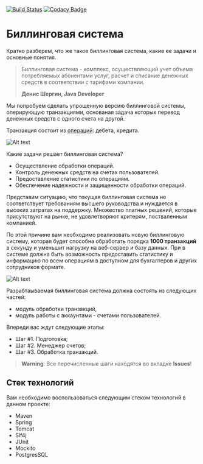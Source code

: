 [![Build Status](https://travis-ci.org/we-are-comrades/billing.svg?branch=master)](https://travis-ci.org/we-are-comrades/billing)  [![Codacy Badge](https://api.codacy.com/project/badge/Grade/e4262d0680044f208141fdced3d38f59)](https://www.codacy.com/project/vrnsky/billing/dashboard?utm_source=github.com&amp;utm_medium=referral&amp;utm_content=we-are-comrades/billing&amp;utm_campaign=Badge_Grade_Dashboard)

# Биллинговая система

Кратко разберем, что же такое биллинговая система, какие ее задачи и основные понятия.

> Биллинговая система - комплекс, осуществляющий учет объема потребляемых абонентами услуг, расчет и списание денежных средств в соответствии с тарифами компании.
> 
> **Денис Шергин, Java Developer**

Мы попробуем сделать упрощенную версию биллинговой системы, оперирующую транзакциями, основаная задача которых перевод денежных средств с одного счета на другой. 

Транзакция состоит из [операций](https://ru.wikipedia.org/wiki/%D0%94%D0%B5%D0%B1%D0%B5%D1%82_%D0%B8_%D0%BA%D1%80%D0%B5%D0%B4%D0%B8%D1%82): дебета, кредита.

![Alt text](https://pp.userapi.com/c830308/v830308518/5050c/2PaCHT_cQ8Y.jpg)

Какие задачи решает биллинговая система?

* Осуществление обработки операций.
* Контроль денежных средств на счетах пользователей.
* Предоставление статистики по операциям.
* Обеспечение надежности и защищенности обработки операций.

Представим ситуацию, что текущая биллинговая система не соответствует требованиям высшего руководства и нуждается в высоких затратах на поддержку. Множество платных решений, которые присутствуют на рынке, не удовлетворяют критерям, постваленным компанией.

По этой причине вам необходимо реализовать новую биллинговую систему, которая будет способна обработать порядка **1000 транзакций** в секунду и уменьшит нагрузку на веб-сервер и базу данных. При в системе должна быть возможность предоставить статистику и информацию по всем операциям в доступном для бухгалтеров и других сотрудников формате.

![Alt text](https://pp.userapi.com/c830708/v830708901/4cc6a/pl-GoUvVfII.jpg)

Разрабтаываемая биллинговая система должна состоять из следующих частей: 
* модуль обработки транзакций,
* модуль работы с аккаунтами - счетами пользователей.

Впереди вас ждут следующие этапы:
* Шаг #1. Подготовка;
* Шаг #2. Менеджер счетов;
* Шаг #3. Обработка транзакций.

> **Warning**: Все перечисленные шаги находятся во вкладке **Issues**!

## Стек технологий

Вам необходимо воспользоваться следующим стеком технологий в данном проекте:

* Maven
* Spring 
* Tomcat
* Slf4j
* JUnit
* Mockito
* PostgresSQL
